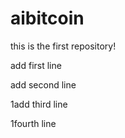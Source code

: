 # aibitcoin

this is the first repository!

add first line

add second line

1add third line

1fourth line
